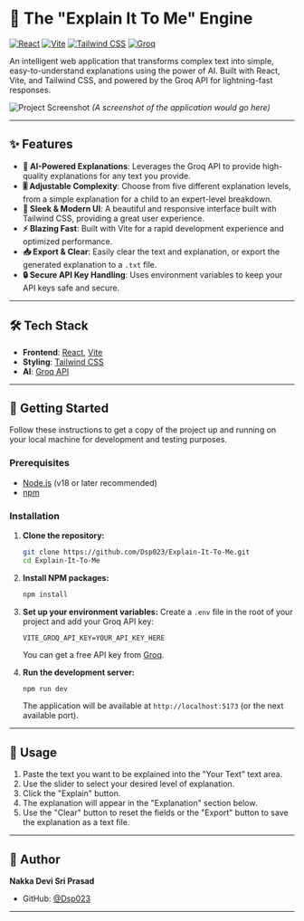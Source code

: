 # 🚀 The "Explain It To Me" Engine

[![React](https://img.shields.io/badge/React-20232A?style=for-the-badge&logo=react&logoColor=61DAFB)](https://reactjs.org/)
[![Vite](https://img.shields.io/badge/Vite-646CFF?style=for-the-badge&logo=vite&logoColor=white)](https://vitejs.dev/)
[![Tailwind CSS](https://img.shields.io/badge/Tailwind_CSS-38B2AC?style=for-the-badge&logo=tailwind-css&logoColor=white)](https://tailwindcss.com/)
[![Groq](https://img.shields.io/badge/Groq-000000?style=for-the-badge&logo=groq&logoColor=white)](https://groq.com/)

An intelligent web application that transforms complex text into simple, easy-to-understand explanations using the power of AI. Built with React, Vite, and Tailwind CSS, and powered by the Groq API for lightning-fast responses.

![Project Screenshot](<placeholder_for_screenshot.png>) 
*(A screenshot of the application would go here)*

---

## ✨ Features

- **🤖 AI-Powered Explanations**: Leverages the Groq API to provide high-quality explanations for any text you provide.
- **🎚️ Adjustable Complexity**: Choose from five different explanation levels, from a simple explanation for a child to an expert-level breakdown.
- **🎨 Sleek & Modern UI**: A beautiful and responsive interface built with Tailwind CSS, providing a great user experience.
- **⚡ Blazing Fast**: Built with Vite for a rapid development experience and optimized performance.
- **📥 Export & Clear**: Easily clear the text and explanation, or export the generated explanation to a `.txt` file.
- **🔒 Secure API Key Handling**: Uses environment variables to keep your API keys safe and secure.

---

## 🛠️ Tech Stack

- **Frontend**: [React](https://reactjs.org/), [Vite](https://vitejs.dev/)
- **Styling**: [Tailwind CSS](https://tailwindcss.com/)
- **AI**: [Groq API](https://groq.com/)

---

## 🚀 Getting Started

Follow these instructions to get a copy of the project up and running on your local machine for development and testing purposes.

### Prerequisites

- [Node.js](https://nodejs.org/en/) (v18 or later recommended)
- [npm](https://www.npmjs.com/)

### Installation

1.  **Clone the repository:**
    ```sh
    git clone https://github.com/Dsp023/Explain-It-To-Me.git
    cd Explain-It-To-Me
    ```

2.  **Install NPM packages:**
    ```sh
    npm install
    ```

3.  **Set up your environment variables:**
    Create a `.env` file in the root of your project and add your Groq API key:
    ```env
    VITE_GROQ_API_KEY=YOUR_API_KEY_HERE
    ```
    You can get a free API key from [Groq](https://console.groq.com/keys).

4.  **Run the development server:**
    ```sh
    npm run dev
    ```
    The application will be available at `http://localhost:5173` (or the next available port).

---

## 📖 Usage

1.  Paste the text you want to be explained into the "Your Text" text area.
2.  Use the slider to select your desired level of explanation.
3.  Click the "Explain" button.
4.  The explanation will appear in the "Explanation" section below.
5.  Use the "Clear" button to reset the fields or the "Export" button to save the explanation as a text file.

---

## 👤 Author

**Nakka Devi Sri Prasad**

- GitHub: [@Dsp023](https://github.com/Dsp023)

---
